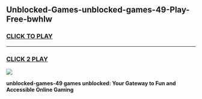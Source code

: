 
## Unblocked-Games-unblocked-games-49-Play-Free-bwhlw
<h3>
<a href="https://premium76.site?title=unblocked-games-49&ref=19M">CLICK TO PLAY</a></h3>
<hr>

<h3>
<a href="https://premium76.site?title=unblocked-games-49&ref=19M">CLICK 2 PLAY</a>
  
</h3>

<a href="https://premium76.site?title=unblocked-games-49&ref=19M"><img src="https://clearcache.store/games.png"></a>


**unblocked-games-49 games unblocked: Your Gateway to Fun and Accessible Online Gaming**
